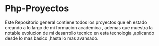 # Php-Proyectos
Este Repositorio general contiene todos los proyectos que eh estado creando a lo largo de mi formacion academica , ademas que muestra la notable evolucion de mi desarrollo tecnico en esta tecnologia ,aplicando desde lo mas basico ,hasta lo mas avansado.

